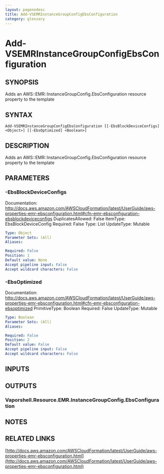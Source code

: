 ```yaml
---
layout: pagenodesc
title: Add-VSEMRInstanceGroupConfigEbsConfiguration
category: glossary
---
```


# Add-VSEMRInstanceGroupConfigEbsConfiguration

## SYNOPSIS
Adds an AWS::EMR::InstanceGroupConfig.EbsConfiguration resource property to the template

## SYNTAX

```
Add-VSEMRInstanceGroupConfigEbsConfiguration [[-EbsBlockDeviceConfigs] <Object>] [[-EbsOptimized] <Boolean>]
```

## DESCRIPTION
Adds an AWS::EMR::InstanceGroupConfig.EbsConfiguration resource property to the template

## PARAMETERS

### -EbsBlockDeviceConfigs
Documentation: http://docs.aws.amazon.com/AWSCloudFormation/latest/UserGuide/aws-properties-emr-ebsconfiguration.html#cfn-emr-ebsconfiguration-ebsblockdeviceconfigs
DuplicatesAllowed: False
ItemType: EbsBlockDeviceConfig
Required: False
Type: List
UpdateType: Mutable

```yaml
Type: Object
Parameter Sets: (All)
Aliases: 

Required: False
Position: 1
Default value: None
Accept pipeline input: False
Accept wildcard characters: False
```

### -EbsOptimized
Documentation: http://docs.aws.amazon.com/AWSCloudFormation/latest/UserGuide/aws-properties-emr-ebsconfiguration.html#cfn-emr-ebsconfiguration-ebsoptimized
PrimitiveType: Boolean
Required: False
UpdateType: Mutable

```yaml
Type: Boolean
Parameter Sets: (All)
Aliases: 

Required: False
Position: 2
Default value: False
Accept pipeline input: False
Accept wildcard characters: False
```

## INPUTS

## OUTPUTS

### Vaporshell.Resource.EMR.InstanceGroupConfig.EbsConfiguration

## NOTES

## RELATED LINKS

[http://docs.aws.amazon.com/AWSCloudFormation/latest/UserGuide/aws-properties-emr-ebsconfiguration.html](http://docs.aws.amazon.com/AWSCloudFormation/latest/UserGuide/aws-properties-emr-ebsconfiguration.html)

